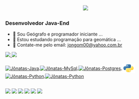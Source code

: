 <h1 align="center">
    <img src="https://readme-typing-svg.herokuapp.com/?font=Righteous&size=35&center=true&vCenter=true&width=500&height=70&duration=4000&lines=Olá!+👋;+Sou+Jônatas+Gomes+Silva!;" />
</h1>
<h3>Desenvolvedor Java-End </h3>

- 🔭 Sou Geógrafo e programador iniciante ...
- 🌱 Estou estudando programação para geomática ...
- 💬 Contate-me pelo email: jongom00@yahoo.com.br

<div>
  <a href="https://github.com/J0ng0m"> 
<img height="42%" src="https://github-readme-stats.vercel.app/api?username=J0ng0m&show_icons=true&theme=dark&include_all_commits=true&count_private=true"/>
  <img height="50%
" src="https://github-readme-stats.vercel.app/api/top-langs/?username=J0ng0m&layout=compact&langs_count=16&theme=dark"/>
</div>

<div style="display: inline_block"><br>
  <img align="center" alt="Jônatas-Java" height="30" width="40" src="https://cdn.jsdelivr.net/gh/devicons/devicon@latest/icons/java/java-original.svg" />
  <img align="center" alt="Jônatas-MySql" height="30" width="40" src="https://cdn.jsdelivr.net/gh/devicons/devicon@latest/icons/mysql/mysql-original.svg" />
  <img align="center" alt="Jônatas-Postgres" height="30" width="40" src="https://cdn.jsdelivr.net/gh/devicons/devicon@latest/icons/postgresql/postgresql-plain.svg" />
  <img align="center" alt="Jônatas-Python" height="30" width="40" src="https://raw.githubusercontent.com/devicons/devicon/master/icons/python/python-original.svg">
  <img align="center" alt="Jônatas-Python" height="30" width="40" src="https://cdn.jsdelivr.net/gh/devicons/devicon@latest/icons/eclipse/eclipse-original.svg" />
  <img align="center" alt="Jônatas-Python" height="30" width="40" src="https://cdn.jsdelivr.net/gh/devicons/devicon@latest/icons/wordpress/wordpress-plain.svg" />
</div>

##

<div>
  <a href="https://www.youtube.com/@Senacceoficial" target="_blank"><img src="https://img.shields.io/badge/YouTube-FF0000?style=for-the-badge&logo=youtube&logoColor=white" target="_blank"></a>
  <a href="https://instagram.com/denis.p.silva" target="_blank"><img src="https://img.shields.io/badge/-Instagram-%23E4405F?style=for-the-badge&logo=instagram&logoColor=white" target="_blank"></a>
 	<a href="https://www.twitch.tv/denispsilvace" target="_blank"><img src="https://img.shields.io/badge/Twitch-9146FF?style=for-the-badge&logo=twitch&logoColor=white" target="_blank"></a>
  <a href="https://discord.gg/236957863879114754" target="_blank"><img src="https://img.shields.io/badge/Discord-7289DA?style=for-the-badge&logo=discord&logoColor=white" target="_blank"></a> 
  <a href = "mailto:denissilva@ce.senac.br"><img src="https://img.shields.io/badge/Gmail-D14836?style=for-the-badge&logo=gmail&logoColor=white" target="_blank"></a>
  <a href="https://www.linkedin.com/in/denissilvace" target="_blank"><img src="https://img.shields.io/badge/-LinkedIn-%230077B5?style=for-the-badge&logo=linkedin&logoColor=white" target="_blank"></a>   
</div>
